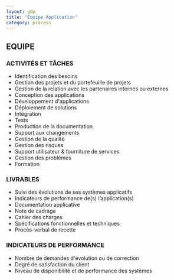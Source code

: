 ```yaml
---
layout: gdp
title: "Equipe Application"
category: process
---
```


## EQUIPE

### ACTIVITÉS ET TÂCHES

- Identification des besoins
- Gestion des projets et du portefeuille de projets
- Gestion de la relation avec les partenaires internes ou externes
- Conception des applications
- Développement d'applications
- Déploiement de solutions
- Intégration
- Tests
- Production de la documentation
- Support aux changements
- Gestion de la qualité
- Gestion des risques
- Support utilisateur & fourniture de services
- Gestion des problèmes
- Formation

### LIVRABLES

- Suivi des évolutions de ses systèmes applicatifs
- Indicateurs de performance de(s) l’application(s)
- Documentation applicative
- Note de cadrage
- Cahier des charges
- Spécifications fonctionnelles et techniques
- Procès-verbal de recette

### INDICATEURS DE PERFORMANCE

- Nombre de demandes d'évolution ou de correction
- Degré de satisfaction du client
- Niveau de disponibilité et de performance des systèmes
